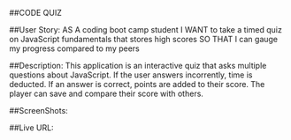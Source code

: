 ##CODE QUIZ

##User Story: 
AS A coding boot camp student
I WANT to take a timed quiz on JavaScript fundamentals that stores high scores
SO THAT I can gauge my progress compared to my peers

##Description:
This application is an interactive quiz that asks multiple questions about JavaScript. If the user answers incorrently, time is deducted.
If an answer is correct, points are added to their score. The player can save and compare their score with others. 

##ScreenShots:





##Live URL:
